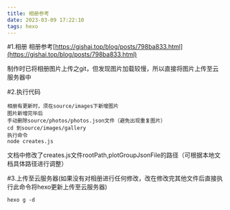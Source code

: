 ```yaml
---
title: 相册参考
date: 2023-03-09 17:22:10
tags: hexo
---
```

#1.相册
相册参考[https://gishai.top/blog/posts/798ba833.html](https://gishai.top/blog/posts/798ba833.html)

制作时已将相册图片上传之git，但发现图片加载较慢，所以直接将图片上传至云服务器中


#2.执行代码
```
相册有更新时，须在source/images下新增图片
图片新增完毕后
手动删除source/photos/photos.json文件（避免出现重复图片）
cd 到source/images/gallery
执行命令
node creates.js
```

文档中修改了creates.js文件rootPath,plotGroupJsonFile的路径（可根据本地文档具体路径进行调整）

#3.上传至云服务器(如果没有对相册进行任何修改，改在修改完其他文件后直接执行此命令将hexo更新上传至云服务器)
```
hexo g -d
```